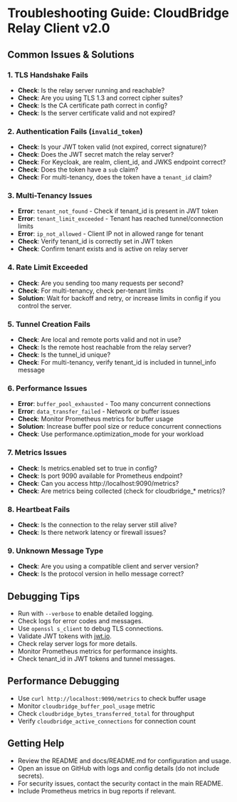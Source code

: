 # Troubleshooting Guide: CloudBridge Relay Client v2.0

## Common Issues & Solutions

### 1. TLS Handshake Fails
- **Check**: Is the relay server running and reachable?
- **Check**: Are you using TLS 1.3 and correct cipher suites?
- **Check**: Is the CA certificate path correct in config?
- **Check**: Is the server certificate valid and not expired?

### 2. Authentication Fails (`invalid_token`)
- **Check**: Is your JWT token valid (not expired, correct signature)?
- **Check**: Does the JWT secret match the relay server?
- **Check**: For Keycloak, are realm, client_id, and JWKS endpoint correct?
- **Check**: Does the token have a `sub` claim?
- **Check**: For multi-tenancy, does the token have a `tenant_id` claim?

### 3. Multi-Tenancy Issues
- **Error**: `tenant_not_found` - Check if tenant_id is present in JWT token
- **Error**: `tenant_limit_exceeded` - Tenant has reached tunnel/connection limits
- **Error**: `ip_not_allowed` - Client IP not in allowed range for tenant
- **Check**: Verify tenant_id is correctly set in JWT token
- **Check**: Confirm tenant exists and is active on relay server

### 4. Rate Limit Exceeded
- **Check**: Are you sending too many requests per second?
- **Check**: For multi-tenancy, check per-tenant limits
- **Solution**: Wait for backoff and retry, or increase limits in config if you control the server.

### 5. Tunnel Creation Fails
- **Check**: Are local and remote ports valid and not in use?
- **Check**: Is the remote host reachable from the relay server?
- **Check**: Is the tunnel_id unique?
- **Check**: For multi-tenancy, verify tenant_id is included in tunnel_info message

### 6. Performance Issues
- **Error**: `buffer_pool_exhausted` - Too many concurrent connections
- **Error**: `data_transfer_failed` - Network or buffer issues
- **Check**: Monitor Prometheus metrics for buffer usage
- **Solution**: Increase buffer pool size or reduce concurrent connections
- **Check**: Use performance.optimization_mode for your workload

### 7. Metrics Issues
- **Check**: Is metrics.enabled set to true in config?
- **Check**: Is port 9090 available for Prometheus endpoint?
- **Check**: Can you access http://localhost:9090/metrics?
- **Check**: Are metrics being collected (check for cloudbridge_* metrics)?

### 8. Heartbeat Fails
- **Check**: Is the connection to the relay server still alive?
- **Check**: Is there network latency or firewall issues?

### 9. Unknown Message Type
- **Check**: Are you using a compatible client and server version?
- **Check**: Is the protocol version in hello message correct?

## Debugging Tips
- Run with `--verbose` to enable detailed logging.
- Check logs for error codes and messages.
- Use `openssl s_client` to debug TLS connections.
- Validate JWT tokens with [jwt.io](https://jwt.io/).
- Check relay server logs for more details.
- Monitor Prometheus metrics for performance insights.
- Check tenant_id in JWT tokens and tunnel messages.

## Performance Debugging
- Use `curl http://localhost:9090/metrics` to check buffer usage
- Monitor `cloudbridge_buffer_pool_usage` metric
- Check `cloudbridge_bytes_transferred_total` for throughput
- Verify `cloudbridge_active_connections` for connection count

## Getting Help
- Review the README and docs/README.md for configuration and usage.
- Open an issue on GitHub with logs and config details (do not include secrets).
- For security issues, contact the security contact in the main README.
- Include Prometheus metrics in bug reports if relevant. 